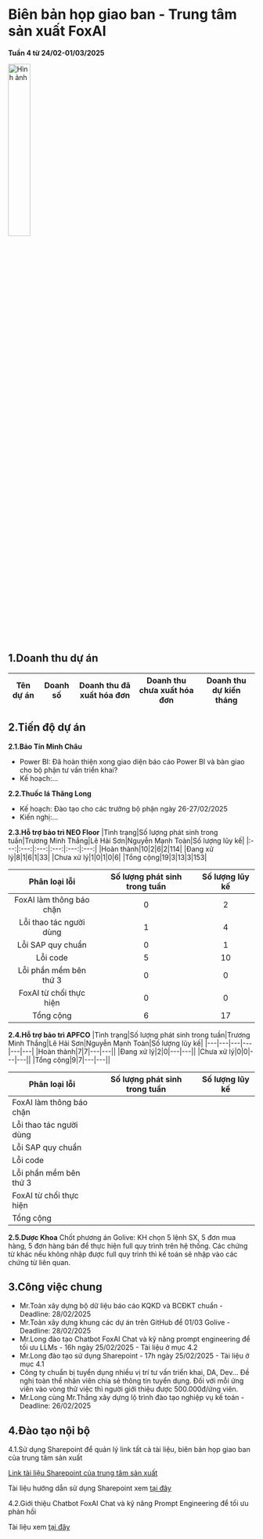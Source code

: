 # Biên bản họp giao ban - Trung tâm sản xuất FoxAI
**Tuần 4 từ 24/02-01/03/2025**

<img src="https://fox.ai.vn/wp-content/uploads/2024/07/Logo_Original-1.png" alt="Hình ảnh" width="30%" />

## 1.Doanh thu dự án

|Tên dự án|Doanh số|Doanh thu đã xuất hóa đơn|Doanh thu chưa xuất hóa đơn|Doanh thu dự kiến tháng|
|---|---|---|---|---|

## 2.Tiến độ dự án
**2.1.Bảo Tín Minh Châu**
- Power BI: Đã hoàn thiện xong giao diện báo cáo Power BI và bàn giao cho bộ phận tư vấn triển khai?
- Kế hoạch:...

**2.2.Thuốc lá Thăng Long**
- Kế hoạch: Đào tạo cho các trưởng bộ phận ngày 26-27/02/2025
- Kiến nghị:...

**2.3.Hỗ trợ bảo trì NEO Floor**
|Tình trạng|Số lượng phát sinh trong tuần|Trương Minh Thắng|Lê Hải Sơn|Nguyễn Mạnh Toàn|Số lượng lũy kế|
|:---:|:---:|:---:|:---:|:---:|:---:|
|Hoàn thành|10|2|6|2|114|
|Đang xử lý|8|1|6|1|33|
|Chưa xử lý|1|0|1|0|6|
|Tổng cộng|19|3|13|3|153|

|Phân loại lỗi|Số lượng phát sinh trong tuần|Số lượng lũy kế|
|:---:|:---:|:---:|
|FoxAI làm thông báo chặn|0|2|
|Lỗi thao tác người dùng|1|4|
|Lỗi SAP quy chuẩn|0|1|
|Lỗi code|5|10|
|Lỗi phần mềm bên thứ 3|0|0|
|FoxAI từ chối thực hiện|0|0|
|Tổng cộng|6|17|

**2.4.Hỗ trợ bảo trì APFCO**
|Tình trạng|Số lượng phát sinh trong tuần|Trương Minh Thắng|Lê Hải Sơn|Nguyễn Mạnh Toàn|Số lượng lũy kế|
|---|---|---|---|---|---|
|Hoàn thành|7|7|---|---||
|Đang xử lý|2|0|---|---||
|Chưa xử lý|0|0|---|---||
|Tổng cộng|9|7|---|---||

|Phân loại lỗi|Số lượng phát sinh trong tuần|Số lượng lũy kế|
|---|---|---|
|FoxAI làm thông báo chặn|||
|Lỗi thao tác người dùng|||
|Lỗi SAP quy chuẩn|||
|Lỗi code|||
|Lỗi phần mềm bên thứ 3|||
|FoxAI từ chối thực hiện|||
|Tổng cộng|||

**2.5.Dược Khoa**
Chốt phương án Golive: KH chọn 5 lệnh SX, 5 đơn mua hàng, 5 đơn hàng bán để thực hiện full quy trình trên hệ thống. Các chứng từ khác nếu không nhập được full quy trình thì kế toán sẽ nhập vào các chứng từ liên quan.

## 3.Công việc chung
- Mr.Toàn xây dựng bộ dữ liệu báo cáo KQKD và BCĐKT chuẩn - Deadline: 28/02/2025
- Mr.Toàn xây dựng khung các dự án trên GitHub để 01/03 Golive - Deadline: 28/02/2025
- Mr.Long đào tạo Chatbot FoxAI Chat và kỹ năng prompt engineering để tối ưu LLMs - 16h ngày 25/02/2025 - Tài liệu ở mục 4.2
- Mr.Long đào tạo sử dụng Sharepoint - 17h ngày 25/02/2025 - Tài liệu ở mục 4.1
- Công ty chuẩn bị tuyển dụng nhiều vị trí tư vấn triển khai, DA, Dev... Đề nghị toàn thể nhân viên chia sẻ thông tin tuyển dụng. Đối với mỗi ứng viên vào vòng thử việc thì người giới thiệu được 500.000đ/ứng viên.
- Mr.Long cùng Mr.Thắng xây dựng lộ trình đào tạo nghiệp vụ kế toán - Deadline: 26/02/2025

## 4.Đào tạo nội bộ

4.1.Sử dụng Sharepoint để quản lý link tất cả tài liệu, biên bản họp giao ban của trung tâm sản xuất

[Link tài liệu Sharepoint của trung tâm sản xuất](https://foxai.sharepoint.com/sites/TaiLieuTTSXFoxAI/Shared%20Documents/Forms/AllItems.aspx)

Tài liệu hướng dẫn sử dụng Sharepoint xem [tại đây](https://github.com/hoanglong8/FoxAI-Cong-viec-chung/blob/main/Quy%20tr%C3%ACnh%20-%20Quy%20%C4%91%E1%BB%8Bnh/FoxAI%20-%20H%C6%B0%E1%BB%9Bng%20d%E1%BA%ABn%20qu%E1%BA%A3n%20l%C3%BD%20t%C3%A0i%20li%E1%BB%87u%20tr%C3%AAn%20Sharepoint.md)

4.2.Giới thiệu Chatbot FoxAI Chat và kỹ năng Prompt Engineering để tối ưu phản hồi

Tài liệu xem [tại đây](https://github.com/hoanglong8/FoxAI-Data-Analyst/blob/main/D%E1%BB%B1%20%C3%A1n%20Chatbot%20FoxAI/%5BFoxAI%5D%20Prompt%20Engineer.md)
